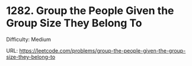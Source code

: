 # 1282. Group the People Given the Group Size They Belong To

Difficulty: Medium

URL: https://leetcode.com/problems/group-the-people-given-the-group-size-they-belong-to

